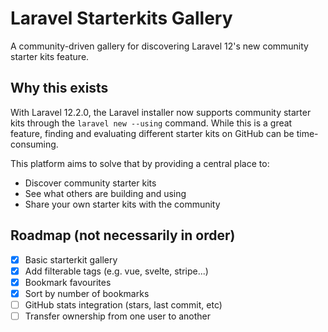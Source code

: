 # Laravel Starterkits Gallery

A community-driven gallery for discovering Laravel 12's new community starter kits feature.

## Why this exists

With Laravel 12.2.0, the Laravel installer now supports community starter kits through the `laravel new --using` command. While this is a great feature, finding and evaluating different starter kits on GitHub can be time-consuming.

This platform aims to solve that by providing a central place to:
- Discover community starter kits
- See what others are building and using
- Share your own starter kits with the community

## Roadmap (not necessarily in order)

- [x] Basic starterkit gallery
- [x] Add filterable tags (e.g. vue, svelte, stripe...)
- [x] Bookmark favourites
- [x] Sort by number of bookmarks
- [ ] GitHub stats integration (stars, last commit, etc)
- [ ] Transfer ownership from one user to another
